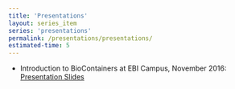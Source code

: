 ```yaml
---
title: 'Presentations'
layout: series_item
series: 'presentations'
permalink: /presentations/presentations/
estimated-time: 5
---
```



- Introduction to BioContainers at EBI Campus, November 2016: <a href="http://biocontainers.pro/docs/presentations/presentations/November-EBI-2016/">Presentation Slides</a>